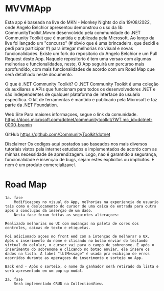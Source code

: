 # MVVMApp
  Esta app é baseada na live do MKN - Monkey Nights do dia 19/08/2022, onde Angelo Belchior apresentou demonstrou o uso da lib
CommunityToolkit.Mvvm desenvolvido pela communidade do .NET Community Toolkit que é mantida e publicada pela Microsoft.
  Ao longo da live foi lançado um "concurso" (# obvio que é uma brincadeira, que decidi e pedi para participar #) para integar melhorias no visual e novas funcionalidades.
  Existe um fork do repositorio do Angelo Belchior e um Pull Request deste App. Naquele repositorio é tem uma versao com algumas melhorias e funcionalidades, neste, O App seguirà um percurso mais aprofundido, com mais funcionalidades de acordo com um Road Map que serà detalhado neste documento. 

O que é .NET Community Toolkit?
  O .NET Community Toolkit é uma coleção de auxiliares e APIs que funcionam para todos os desenvolvedores .NET e são independentes de qualquer plataforma de interface do usuário específica. O kit de ferramentas é mantido e publicado pela Microsoft e faz parte da .NET Foundation.

Web Site
  Para maiores informaçoes, segue o link da comunidade.
    https://docs.microsoft.com/dotnet/communitytoolkit/?WT.mc_id=dotnet-0000-bramin
    
GitHub
    https://github.com/CommunityToolkit/dotnet
    
Disclaimer
  Os codigos aqui postados sao baseados nos mais diversos tutoriais vistos pela internet estudados e implementados de acordo com as minhas necessidade de aprendizagem. Logo, nao é garantido a segurança, funcionalidade e insençao de bugs, sejam estes explicitos ou implicitos. E nem é um produto comercializavel.
# Road Map
    1a. fase
        Modificaçoes no visual do App, melhorias na experiencia de usuario tais como o deslocamento do cursor de uma caixa de entrada para outra apos a concluçao da inserçao de um dado.
        Nesta fase foram feitas as seguintes alteraçoes:
        
    Realizado melhorias no UI com mudanças na paleta de cores dos controles, caixas de texto e etiquetas.
    
    Foi adicionado açoes no front end com a intençao de melhorar o UX. Apòs o inserimento do nome e clicando no botao enviar do teclando virtual do celular, o cursor vai para o campo de sobrenome. E apòs o inserimento do sobrenome e clicando no botao enviar, ele insere os dados na lista. A label "lblMessage" é usada pra exibiçao de erros ocorridos durante as operaçoes de inserimento e sorteio no App.

    Back end - Apòs o sorteio, o nome do ganhador serà retirado da lista e serà apresentado em um pop-up modal.
    
    2a. fase
		Serà implementado CRUD na CollectionView.            
